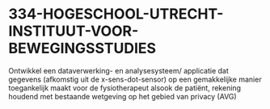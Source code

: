 # 334-HOGESCHOOL-UTRECHT-INSTITUUT-VOOR-BEWEGINGSSTUDIES
Ontwikkel een dataverwerking- en analysesysteem/ applicatie dat gegevens (afkomstig uit de x-sens-dot-sensor) op een gemakkelijke manier toegankelijk maakt voor de fysiotherapeut alsook de patiënt, rekening houdend met bestaande wetgeving op het gebied van privacy (AVG)
